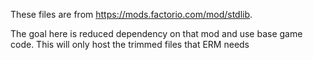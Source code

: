 These files are from https://mods.factorio.com/mod/stdlib.

The goal here is reduced dependency on that mod and use base game code.  This will only host the trimmed files that ERM needs

